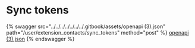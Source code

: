 # Sync tokens

{% swagger src="../../../../../../../.gitbook/assets/openapi (3).json" path="/user/extension_contacts/sync_tokens" method="post" %}
[openapi (3).json](<../../../../../../../.gitbook/assets/openapi (3).json>)
{% endswagger %}
